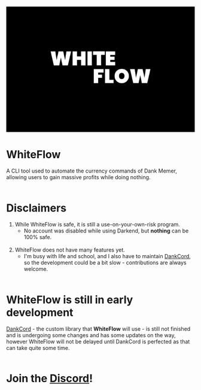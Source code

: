 ![WhiteFlow](Assets/WhiteFlow.jpg "WhiteFlow")
# WhiteFlow
A CLI tool used to automate the currency commands of Dank Memer, allowing users to gain massive profits while doing nothing.
<br></br>

# Disclaimers
1. While WhiteFlow is safe, it is still a use-on-your-own-risk program.
    - No account was disabled while using Darkend, but **nothing** can be 100% safe.
<br></br>
2. WhiteFlow does not have many features yet.
    - I'm busy with life and school, and I also have to maintain [DankCord](https://github.com/Sxvxgee/DankCord), so the development could be a bit slow - contributions are always welcome.
<br></br>

# WhiteFlow is still in early development
[DankCord](https://github.com/Sxvxgee/DankCord) - the custom library that **WhiteFlow** will use - is still not finished and is undergoing some changes and has some updates on the way, however WhiteFlow will not be delayed until DankCord is perfected as that can take quite some time.
<br></br>

# Join the [Discord](https://discord.gg/XaQ6FAP3sm)!
